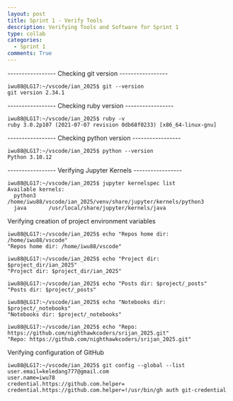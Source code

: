 ```yaml
---
layout: post
title: Sprint 1 - Verify Tools
description: Verifying Tools and Software for Sprint 1
type: collab
categories:
  - Sprint 1
comments: True
---
```


----------------- Checking git version -----------------
```console
iwu88@LG17:~/vscode/ian_2025$ git --version
git version 2.34.1
```
----------------- Checking ruby version -----------------
```console
iwu88@LG17:~/vscode/ian_2025$ ruby -v
ruby 3.0.2p107 (2021-07-07 revision 0db68f0233) [x86_64-linux-gnu]
```
----------------- Checking python version -----------------
```console
iwu88@LG17:~/vscode/ian_2025$ python --version
Python 3.10.12
```
----------------- Verifying Jupyter Kernels -----------------
```console
iwu88@LG17:~/vscode/ian_2025$ jupyter kernelspec list
Available kernels:
  python3    /home/iwu88/vscode/ian_2025/venv/share/jupyter/kernels/python3
  java       /usr/local/share/jupyter/kernels/java
```
Verifying creation of project environment variables
```console
iwu88@LG17:~/vscode/ian_2025$ echo "Repos home dir: /home/iwu88/vscode"
"Repos home dir: /home/iwu88/vscode"
```
```console
iwu88@LG17:~/vscode/ian_2025$ echo "Project dir: $project_dir/ian_2025"
"Project dir: $project_dir/ian_2025"
```
```console
iwu88@LG17:~/vscode/ian_2025$ echo "Posts dir: $project/_posts"
"Posts dir: $project/_posts"
```
```console
iwu88@LG17:~/vscode/ian_2025$ echo "Notebooks dir: $project/_notebooks"
"Notebooks dir: $project/_notebooks"
```
```console
iwu88@LG17:~/vscode/ian_2025$ echo "Repo: https://github.com/nighthawkcoders/srijan_2025.git"
"Repo: https://github.com/nighthawkcoders/srijan_2025.git"
```
Verifying configuration of GitHub 
```console
iwu88@LG17:~/vscode/ian_2025$ git config --global --list
user.email=keledang777@gmail.com
user.name=iwu78
credential.https://github.com.helper=
credential.https://github.com.helper=!/usr/bin/gh auth git-credential
```
